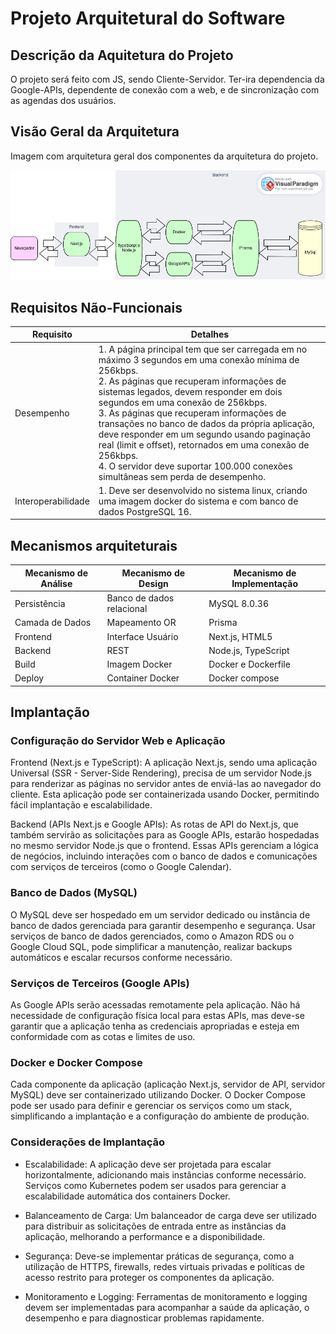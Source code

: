 # Projeto Arquitetural do Software 

## Descrição da Aquitetura do Projeto 

O projeto será feito com JS, sendo Cliente-Servidor. Ter-ira dependencia da Google-APIs, dependente de conexão com a web, e de sincronização com as agendas dos usuários. 

## Visão Geral da Arquitetura

Imagem com arquitetura geral dos componentes da arquitetura do projeto.

![ModArq](images/arquitetura1.jpg)

## Requisitos Não-Funcionais

Requisito  | Detalhes
---------- | -------------------------------------------- 
Desempenho | 1. A página principal tem que ser carregada em no máximo 3 segundos em uma conexão mínima de 256kbps. <br />2. As páginas que recuperam informações de sistemas legados, devem responder em dois segundos em uma conexão de 256kbps. <br />3. As páginas que recuperam informações de transações no banco de dados da própria aplicação, deve responder em um segundo usando paginação real (limit e offset), retornados em uma conexão de 256kbps. <br />4. O servidor deve suportar 100.000 conexões simultâneas sem perda de desempenho.
Interoperabilidade | 1. Deve ser desenvolvido no sistema linux, criando uma imagem docker do sistema e com banco de dados PostgreSQL 16.

## Mecanismos arquiteturais

| Mecanismo de Análise | Mecanismo de Design  | Mecanismo de Implementação |
| -------------------- | -------------------- | -------------------------- |
| Persistência         | Banco de dados relacional | MySQL 8.0.36       |
| Camada de Dados      | Mapeamento OR             | Prisma           |
| Frontend  | Interface Usuário | Next.js, HTML5|
| Backend              | REST                  | Node.js, TypeScript    |
| Build                | Imagem Docker            | Docker e Dockerfile    |
| Deploy               | Container Docker         | Docker compose         |


## Implantação

### Configuração do Servidor Web e Aplicação

Frontend (Next.js e TypeScript): A aplicação Next.js, sendo uma aplicação Universal (SSR - Server-Side Rendering), precisa de um servidor Node.js para renderizar as páginas no servidor antes de enviá-las ao navegador do cliente. Esta aplicação pode ser containerizada usando Docker, permitindo fácil implantação e escalabilidade.

Backend (APIs Next.js e Google APIs): As rotas de API do Next.js, que também servirão as solicitações para as Google APIs, estarão hospedadas no mesmo servidor Node.js que o frontend. Essas APIs gerenciam a lógica de negócios, incluindo interações com o banco de dados e comunicações com serviços de terceiros (como o Google Calendar).

### Banco de Dados (MySQL)

O MySQL deve ser hospedado em um servidor dedicado ou instância de banco de dados gerenciada para garantir desempenho e segurança. Usar serviços de banco de dados gerenciados, como o Amazon RDS ou o Google Cloud SQL, pode simplificar a manutenção, realizar backups automáticos e escalar recursos conforme necessário.

### Serviços de Terceiros (Google APIs)

As Google APIs serão acessadas remotamente pela aplicação. Não há necessidade de configuração física local para estas APIs, mas deve-se garantir que a aplicação tenha as credenciais apropriadas e esteja em conformidade com as cotas e limites de uso.

### Docker e Docker Compose

Cada componente da aplicação (aplicação Next.js, servidor de API, servidor MySQL) deve ser containerizado utilizando Docker. O Docker Compose pode ser usado para definir e gerenciar os serviços como um stack, simplificando a implantação e a configuração do ambiente de produção.

### Considerações de Implantação

* Escalabilidade: A aplicação deve ser projetada para escalar horizontalmente, adicionando mais instâncias conforme necessário. Serviços como Kubernetes podem ser usados para gerenciar a escalabilidade automática dos containers Docker.

* Balanceamento de Carga: Um balanceador de carga deve ser utilizado para distribuir as solicitações de entrada entre as instâncias da aplicação, melhorando a performance e a disponibilidade.

* Segurança: Deve-se implementar práticas de segurança, como a utilização de HTTPS, firewalls, redes virtuais privadas e políticas de acesso restrito para proteger os componentes da aplicação.

* Monitoramento e Logging: Ferramentas de monitoramento e logging devem ser implementadas para acompanhar a saúde da aplicação, o desempenho e para diagnosticar problemas rapidamente.